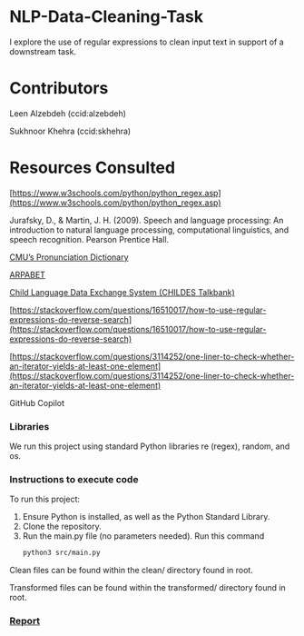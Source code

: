 # NLP-Data-Cleaning-Task
I explore the use of regular expressions to clean input text in support of a downstream task.

# Contributors

Leen Alzebdeh (ccid:alzebdeh)

Sukhnoor Khehra (ccid:skhehra)

# Resources Consulted

[https://www.w3schools.com/python/python_regex.asp](https://www.w3schools.com/python/python_regex.asp)

Jurafsky, D., &amp; Martin, J. H. (2009). Speech and language processing: An introduction to natural language processing, computational linguistics, and speech recognition. Pearson Prentice Hall.

[CMU’s Pronunciation Dictionary](http://www.speech.cs.cmu.edu/cgi-bin/cmudict?in=Hello#phones)

[ARPABET](https://en.wikipedia.org/wiki/ARPABET)

[Child Language Data Exchange System (CHILDES Talkbank)](https://childes.talkbank.org/)

[https://stackoverflow.com/questions/16510017/how-to-use-regular-expressions-do-reverse-search](https://stackoverflow.com/questions/16510017/how-to-use-regular-expressions-do-reverse-search)

[https://stackoverflow.com/questions/3114252/one-liner-to-check-whether-an-iterator-yields-at-least-one-element](https://stackoverflow.com/questions/3114252/one-liner-to-check-whether-an-iterator-yields-at-least-one-element)

GitHub Copilot

### Libraries

We run this project using standard Python libraries re (regex), random, and os.

### Instructions to execute code


To run this project:
1. Ensure Python is installed, as well as the Python Standard Library. 
3. Clone the repository.
4. Run the main.py file (no parameters needed).
   Run this command
   ```bash
   python3 src/main.py
   ```

Clean files can be found within the clean/ directory found in root.

Transformed files can be found within the transformed/ directory found in root.

### [Report](https://github.com/Leen-Alzebdeh/NLP-Data-Cleaning-Task/blob/main/justifications.md)

